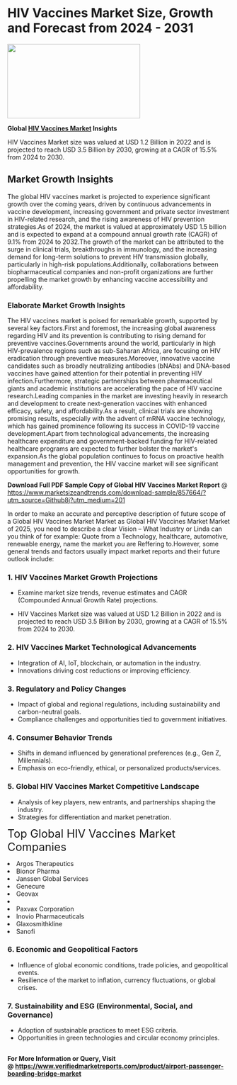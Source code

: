 <H1>HIV Vaccines Market Size, Growth and Forecast from 2024 - 2031</H1><img class="aligncenter size-medium wp-image-584254" src="https://thirdeyenews.in/wp-content/uploads/2024/09/Global-Market-Research-300x168.jpeg" alt="" width="300" height="168" /><p><strong>Global&nbsp;<a href="https://www.marketsizeandtrends.com/download-sample/857664/?utm_source=Github8j?utm_medium=201">HIV Vaccines Market</a> Insights</strong></p><p>HIV Vaccines Market size was valued at USD 1.2 Billion in 2022 and is projected to reach USD 3.5 Billion by 2030, growing at a CAGR of 15.5% from 2024 to 2030.</p><p><h2>Market Growth Insights</h2> The global HIV vaccines market is projected to experience significant growth over the coming years, driven by continuous advancements in vaccine development, increasing government and private sector investment in HIV-related research, and the rising awareness of HIV prevention strategies.As of 2024, the market is valued at approximately USD 1.5 billion and is expected to expand at a compound annual growth rate (CAGR) of 9.1% from 2024 to 2032.The growth of the market can be attributed to the surge in clinical trials, breakthroughs in immunology, and the increasing demand for long-term solutions to prevent HIV transmission globally, particularly in high-risk populations.Additionally, collaborations between biopharmaceutical companies and non-profit organizations are further propelling the market growth by enhancing vaccine accessibility and affordability. <h3>Elaborate Market Growth Insights</h3> The HIV vaccines market is poised for remarkable growth, supported by several key factors.First and foremost, the increasing global awareness regarding HIV and its prevention is contributing to rising demand for preventive vaccines.Governments around the world, particularly in high HIV-prevalence regions such as sub-Saharan Africa, are focusing on HIV eradication through preventive measures.Moreover, innovative vaccine candidates such as broadly neutralizing antibodies (bNAbs) and DNA-based vaccines have gained attention for their potential in preventing HIV infection.Furthermore, strategic partnerships between pharmaceutical giants and academic institutions are accelerating the pace of HIV vaccine research.Leading companies in the market are investing heavily in research and development to create next-generation vaccines with enhanced efficacy, safety, and affordability.As a result, clinical trials are showing promising results, especially with the advent of mRNA vaccine technology, which has gained prominence following its success in COVID-19 vaccine development.Apart from technological advancements, the increasing healthcare expenditure and government-backed funding for HIV-related healthcare programs are expected to further bolster the market's expansion.As the global population continues to focus on proactive health management and prevention, the HIV vaccine market will see significant opportunities for growth.</p><p><span class=""><strong>Download Full PDF Sample Copy of Global HIV Vaccines Market Report</strong> @ <a href="https://www.marketsizeandtrends.com/download-sample/857664/?utm_source=Github8j?utm_medium=201" target="_blank">https://www.marketsizeandtrends.com/download-sample/857664/?utm_source=Github8j?utm_medium=201</a></span></p><p>In order to make an accurate and perceptive description of future scope of a Global&nbsp;HIV Vaccines Market Market as Global&nbsp;HIV Vaccines Market Market of 2025, you need to describe a clear Vision &ndash; What Industry or Linda can you think of for example: Quote from a Technology, healthcare, automotive, renewable energy, name the market you are Reffering to.However, some general trends and factors usually impact market reports and their future outlook include:</p><h3>1.&nbsp;<strong>HIV Vaccines Market Growth Projections</strong></h3><ul><li>Examine market size trends, revenue estimates and CAGR (Compounded Annual Growth Rate) projections.</li><li><p>HIV Vaccines Market size was valued at USD 1.2 Billion in 2022 and is projected to reach USD 3.5 Billion by 2030, growing at a CAGR of 15.5% from 2024 to 2030.</p></li></ul><h3>2.&nbsp;<strong>HIV Vaccines Market Technological Advancements</strong></h3><ul><li>Integration of AI, IoT, blockchain, or automation in the industry.</li><li>Innovations driving cost reductions or improving efficiency.</li></ul><h3>3.&nbsp;<strong>Regulatory and Policy Changes</strong></h3><ul><li>Impact of global and regional regulations, including sustainability and carbon-neutral goals.</li><li>Compliance challenges and opportunities tied to government initiatives.</li></ul><h3>4.&nbsp;<strong>Consumer Behavior Trends</strong></h3><ul><li>Shifts in demand influenced by generational preferences (e.g., Gen Z, Millennials).</li><li>Emphasis on eco-friendly, ethical, or personalized products/services.</li></ul><h3>5.&nbsp;<strong>Global HIV Vaccines Market Competitive Landscape</strong></h3><ul><li>Analysis of key players, new entrants, and partnerships shaping the industry.</li><li>Strategies for differentiation and market penetration.</li></ul><p data-pm-slice="1 1 []"><span style="color: inherit; font-family: inherit; font-size: 25px;">Top Global HIV Vaccines Market Companies</span></p><div class="" data-test-id=""><p><li>Argos Therapeutics</li><li> Bionor Pharma</li><li> Janssen Global Services</li><li> Genecure</li><li> Geovax</li><li></li><li> Paxvax Corporation</li><li> Inovio Pharmaceuticals</li><li> Glaxosmithkline</li><li> Sanofi</li></p></div><h3>6.&nbsp;<strong>Economic and Geopolitical Factors</strong></h3><ul><li>Influence of global economic conditions, trade policies, and geopolitical events.</li><li>Resilience of the market to inflation, currency fluctuations, or global crises.</li></ul><h3>7.&nbsp;<strong>Sustainability and ESG (Environmental, Social, and Governance)</strong></h3><ul><li>Adoption of sustainable practices to meet ESG criteria.</li><li>Opportunities in green technologies and circular economy principles.</li></ul><h2><strong style="font-size: 14px;">For More Information or Query, Visit @&nbsp;</strong><a style="background-color: #ffffff; font-size: 14px;" href="https://www.marketsizeandtrends.com/report/hiv-vaccines-market/" target="_blank">https://www.verifiedmarketreports.com/product/airport-passenger-boarding-bridge-market</a></h2>